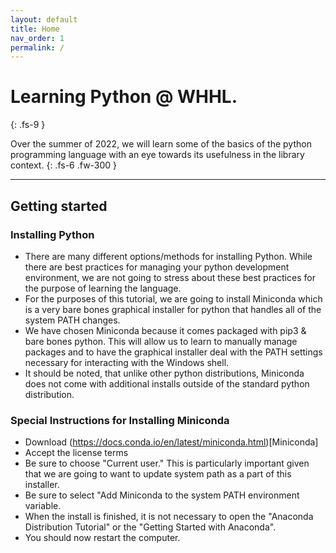 ```yaml
---
layout: default
title: Home
nav_order: 1
permalink: /
---
```


# Learning Python @ WHHL.
{: .fs-9 }

Over the summer of 2022, we will learn some of the basics of the python programming language with an eye towards its usefulness in the library context.
{: .fs-6 .fw-300 }

---

## Getting started

### Installing Python

- There are many different options/methods for installing Python. While there are best practices for managing your python development environment, we are not going to stress about these best practices for the purpose of learning the language.
- For the purposes of this tutorial, we are going to install Miniconda which is a very bare bones graphical installer for python that handles all of the system PATH changes. 
- We have chosen Miniconda because it comes packaged with pip3 & bare bones python. This will allow us to learn to manually manage packages and to have the graphical installer deal with the PATH settings necessary for interacting with the Windows shell.
- It should be noted, that unlike other python distributions, Miniconda does not come with additional installs outside of the standard python distribution.

### Special Instructions for Installing Miniconda

- Download (https://docs.conda.io/en/latest/miniconda.html)[Miniconda]
- Accept the license terms
- Be sure to choose "Current user." This is particularly important given that we are going to want to update system path as a part of this installer.
- Be sure to select "Add Miniconda to the system PATH environment variable.
- When the install is finished, it is not necessary to open the "Anaconda Distribution Tutorial" or the "Getting Started with Anaconda".
- You should now restart the computer. 
